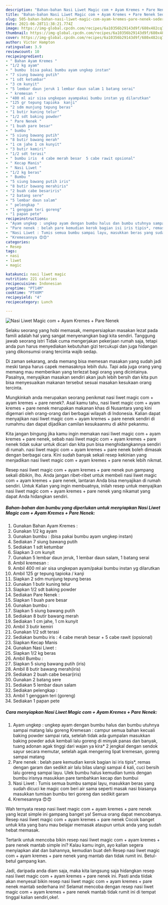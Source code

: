 ```yaml
---
description: "Bahan-bahan Nasi Liwet Magic com + Ayam Kremes + Pare Nenek Sederhana Untuk Jualan"
title: "Bahan-bahan Nasi Liwet Magic com + Ayam Kremes + Pare Nenek Sederhana Untuk Jualan"
slug: 505-bahan-bahan-nasi-liwet-magic-com-ayam-kremes-pare-nenek-sederhana-untuk-jualan
date: 2021-06-28T11:38:21.774Z
image: https://img-global.cpcdn.com/recipes/6a10356b29143d9f/680x482cq70/nasi-liwet-magic-com-ayam-kremes-pare-nenek-foto-resep-utama.jpg
thumbnail: https://img-global.cpcdn.com/recipes/6a10356b29143d9f/680x482cq70/nasi-liwet-magic-com-ayam-kremes-pare-nenek-foto-resep-utama.jpg
cover: https://img-global.cpcdn.com/recipes/6a10356b29143d9f/680x482cq70/nasi-liwet-magic-com-ayam-kremes-pare-nenek-foto-resep-utama.jpg
author: Victor Hampton
ratingvalue: 3.9
reviewcount: 10
recipeingredient:
- " Bahan Ayam Kremes "
- "1/2 kg ayam"
- " bumbu  bisa pakai bumbu ayam ungkep instan"
- "7 siung bawang putih"
- "1 sdt ketumbar"
- "3 cm kunyit"
- "5 lembar daun jeruk 1 lembar daun salam 1 batang serai"
- " kremesan "
- "400 ml air sisa ungkepan ayampakai bumbu instan yg dilarutkan"
- "125 gr tepung tapioka  kanji"
- "2 sdm munjung tepung beras"
- "1 butir kuning telur"
- "1/2 sdt baking powder"
- " Pare Nenek "
- "1 buah pare besar"
- " bumbu "
- "5 siung bawang putih"
- "8 butir bawang merah"
- "1 cm jahe 1 cm kunyit"
- "3 butir kemiri"
- "1/2 sdt terasi"
- " bumbu iris  4 cabe merah besar  5 cabe rawit opsional"
- " Kecap Manis"
- " Nasi Liwet "
- "1/2 kg beras"
- " Bumbu "
- "5 siung bawang putih iris"
- "8 butir bawang merahiris"
- "2 buah cabe besariris"
- "2 batang sere"
- "5 lembar daun salam"
- " pelengkap "
- "1 genggam teri goreng"
- "1 papan pete"
recipeinstructions:
- "Ayam ungkep : ungkep ayam dengan bumbu halus dan bumbu utuhnya sampai matang lalu goreng Kremesan : campur semua bahan kecuali baking powder sampai rata, setelah tidak ada gumpalan masukkan baking powder aduk kembali lalu goreng di minyak panas dan banyak, tuang adonan agak tinggi dari wajan ya kira* 2 jengkal dengan sendok sayur secara memutar, setelah agak mengering lipat kremesan, goreng sampai matang"
- "Pare nenek : belah pare kemudian kerok bagian isi iris tipis*, remas dengan garam dan sedikit air lalu bilas ulangi sampai 4 kali, cuci bersih lalu goreng sampai layu. Ulek bumbu halus kemudian tumis dengan bumbu irisnya masukkan pare tambahkan kecap dan bumbui"
- "Nasi Liwet : Tumis semua bumbu sampai layu, masukkan beras yang sudah dicuci ke magic com beri air sama seperti masak nasi biasanya masukkan tumisan bumbu teri goreng dan sedikit garam"
- "Kremesannya 😍😍"
categories:
- Resep
tags:
- nasi
- liwet
- magic

katakunci: nasi liwet magic 
nutrition: 221 calories
recipecuisine: Indonesian
preptime: "PT14M"
cooktime: "PT40M"
recipeyield: "4"
recipecategory: Lunch

---
```



![Nasi Liwet Magic com + Ayam Kremes + Pare Nenek](https://img-global.cpcdn.com/recipes/6a10356b29143d9f/680x482cq70/nasi-liwet-magic-com-ayam-kremes-pare-nenek-foto-resep-utama.jpg)

Selaku seorang yang hobi memasak, mempersiapkan masakan lezat pada famili adalah hal yang sangat menyenangkan bagi kita sendiri. Tanggung jawab seorang istri Tidak cuma mengerjakan pekerjaan rumah saja, tetapi anda pun harus menyediakan kebutuhan gizi tercukupi dan juga hidangan yang dikonsumsi orang tercinta wajib sedap.

Di zaman  sekarang, anda memang bisa memesan masakan yang sudah jadi meski tanpa harus capek memasaknya lebih dulu. Tapi ada juga orang yang memang mau memberikan yang terlezat bagi orang yang dicintainya. Pasalnya, menyajikan masakan sendiri akan jauh lebih bersih dan kita pun bisa menyesuaikan makanan tersebut sesuai masakan kesukaan orang tercinta. 



Mungkinkah anda merupakan seorang penikmat nasi liwet magic com + ayam kremes + pare nenek?. Asal kamu tahu, nasi liwet magic com + ayam kremes + pare nenek merupakan makanan khas di Nusantara yang kini digemari oleh orang-orang dari berbagai wilayah di Indonesia. Kalian dapat menyajikan nasi liwet magic com + ayam kremes + pare nenek sendiri di rumahmu dan dapat dijadikan camilan kesukaanmu di akhir pekanmu.

Kita jangan bingung jika kamu ingin memakan nasi liwet magic com + ayam kremes + pare nenek, sebab nasi liwet magic com + ayam kremes + pare nenek tidak sukar untuk dicari dan kita pun bisa menghidangkannya sendiri di rumah. nasi liwet magic com + ayam kremes + pare nenek boleh dimasak dengan berbagai cara. Kini sudah banyak sekali resep kekinian yang menjadikan nasi liwet magic com + ayam kremes + pare nenek lebih nikmat.

Resep nasi liwet magic com + ayam kremes + pare nenek pun gampang sekali dibikin, lho. Anda jangan ribet-ribet untuk membeli nasi liwet magic com + ayam kremes + pare nenek, lantaran Anda bisa menyajikan di rumah sendiri. Untuk Kalian yang ingin membuatnya, inilah resep untuk menyajikan nasi liwet magic com + ayam kremes + pare nenek yang nikamat yang dapat Anda hidangkan sendiri.

<!--inarticleads1-->

##### Bahan-bahan dan bumbu yang diperlukan untuk menyiapkan Nasi Liwet Magic com + Ayam Kremes + Pare Nenek:

1. Gunakan  Bahan Ayam Kremes :
1. Gunakan 1/2 kg ayam
1. Gunakan  bumbu : (bisa pakai bumbu ayam ungkep instan)
1. Sediakan 7 siung bawang putih
1. Sediakan 1 sdt ketumbar
1. Siapkan 3 cm kunyit
1. Gunakan 5 lembar daun jeruk, 1 lembar daun salam, 1 batang serai
1. Ambil  kremesan :
1. Ambil 400 ml air sisa ungkepan ayam/pakai bumbu instan yg dilarutkan
1. Ambil 125 gr tepung tapioka / kanji
1. Siapkan 2 sdm munjung tepung beras
1. Gunakan 1 butir kuning telur
1. Siapkan 1/2 sdt baking powder
1. Sediakan  Pare Nenek :
1. Siapkan 1 buah pare besar
1. Gunakan  bumbu :
1. Siapkan 5 siung bawang putih
1. Sediakan 8 butir bawang merah
1. Sediakan 1 cm jahe, 1 cm kunyit
1. Ambil 3 butir kemiri
1. Gunakan 1/2 sdt terasi
1. Sediakan  bumbu iris : 4 cabe merah besar + 5 cabe rawit (opsional)
1. Siapkan  Kecap Manis
1. Gunakan  Nasi Liwet :
1. Siapkan 1/2 kg beras
1. Ambil  Bumbu :
1. Siapkan 5 siung bawang putih (iris)
1. Ambil 8 butir bawang merah(iris)
1. Sediakan 2 buah cabe besar(iris)
1. Gunakan 2 batang sere
1. Sediakan 5 lembar daun salam
1. Sediakan  pelengkap :
1. Ambil 1 genggam teri (goreng)
1. Sediakan 1 papan pete




<!--inarticleads2-->

##### Cara menyiapkan Nasi Liwet Magic com + Ayam Kremes + Pare Nenek:

1. Ayam ungkep : ungkep ayam dengan bumbu halus dan bumbu utuhnya sampai matang lalu goreng Kremesan : campur semua bahan kecuali baking powder sampai rata, setelah tidak ada gumpalan masukkan baking powder aduk kembali lalu goreng di minyak panas dan banyak, tuang adonan agak tinggi dari wajan ya kira* 2 jengkal dengan sendok sayur secara memutar, setelah agak mengering lipat kremesan, goreng sampai matang
1. Pare nenek : belah pare kemudian kerok bagian isi iris tipis*, remas dengan garam dan sedikit air lalu bilas ulangi sampai 4 kali, cuci bersih lalu goreng sampai layu. Ulek bumbu halus kemudian tumis dengan bumbu irisnya masukkan pare tambahkan kecap dan bumbui
1. Nasi Liwet : Tumis semua bumbu sampai layu, masukkan beras yang sudah dicuci ke magic com beri air sama seperti masak nasi biasanya masukkan tumisan bumbu teri goreng dan sedikit garam
1. Kremesannya 😍😍




Wah ternyata resep nasi liwet magic com + ayam kremes + pare nenek yang lezat simple ini gampang banget ya! Semua orang dapat mencobanya. Resep nasi liwet magic com + ayam kremes + pare nenek Cocok banget untuk kita yang baru mau belajar memasak ataupun untuk anda yang sudah hebat memasak.

Tertarik untuk mencoba bikin resep nasi liwet magic com + ayam kremes + pare nenek mantab simple ini? Kalau kamu ingin, ayo kalian segera menyiapkan alat dan bahannya, kemudian buat deh Resep nasi liwet magic com + ayam kremes + pare nenek yang mantab dan tidak rumit ini. Betul-betul gampang kan. 

Jadi, daripada anda diam saja, maka kita langsung saja hidangkan resep nasi liwet magic com + ayam kremes + pare nenek ini. Pasti anda tiidak akan menyesal bikin resep nasi liwet magic com + ayam kremes + pare nenek mantab sederhana ini! Selamat mencoba dengan resep nasi liwet magic com + ayam kremes + pare nenek mantab tidak rumit ini di tempat tinggal kalian sendiri,oke!.

